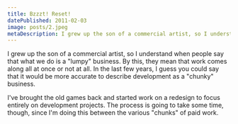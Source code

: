 ```yaml
---
title: Bzzzt! Reset!
datePublished: 2011-02-03
image: posts/2.jpeg
metaDescription: I grew up the son of a commercial artist, so I understand when people say that what we do is a "lumpy" business- work comes along all at once or not at all
---
```


I grew up the son of a commercial artist, so I understand when people say that what we do is a "lumpy" business. By this, they mean that work comes along all at once or not at all. In the last few years, I guess you could say that it would be more accurate to describe development as a "chunky" business.

I've brought the old games back and started work on a redesign to focus entirely on development projects. The process is going to take some time, though, since I'm doing this between the various "chunks" of paid work.
